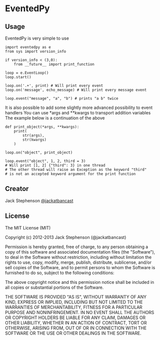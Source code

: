EventedPy
=========

Usage
-----

EventedPy is very simple to use

    import eventedpy as e
    from sys import version_info

    if version_info < (3,0):
    	from __future__ import print_function

    loop = e.EventLoop()
    loop.start()

    loop.on('.+', print) # Will print every event
    loop.on('message', echo_message) # Will print every message event

    loop.event("message", "a", "b") # prints "a b" twice

It is also possible to add some slightly more advanced possibility to event handlers
You can use *args and **kwargs to transport addition variables
The example below is a continuation of the above

	def print_object(*args, **kwargs):
		print(
			str(args),
			str(kwargs)
		)

	loop.on("object", print_object)

	loop.event("object", 1, 2, third = 3)
	# Will print [1, 2] {"third": 3} in one thread
	# The other thread will raise an Exception as the keyword "third"
	# is not an accepted keyword argument for the print function


Creator
-------

Jack Stephenson [@jackatbancast](https://twitter.com/jackatbancast)

License
-------

The MIT License (MIT)

Copyright (c) 2012-2013 Jack Stephenson (@jackatbancast)

Permission is hereby granted, free of charge, to any person obtaining a copy
of this software and associated documentation files (the "Software"), to deal
in the Software without restriction, including without limitation the rights
to use, copy, modify, merge, publish, distribute, sublicense, and/or sell
copies of the Software, and to permit persons to whom the Software is
furnished to do so, subject to the following conditions:

The above copyright notice and this permission notice shall be included in
all copies or substantial portions of the Software.

THE SOFTWARE IS PROVIDED "AS IS", WITHOUT WARRANTY OF ANY KIND, EXPRESS OR
IMPLIED, INCLUDING BUT NOT LIMITED TO THE WARRANTIES OF MERCHANTABILITY,
FITNESS FOR A PARTICULAR PURPOSE AND NONINFRINGEMENT. IN NO EVENT SHALL THE
AUTHORS OR COPYRIGHT HOLDERS BE LIABLE FOR ANY CLAIM, DAMAGES OR OTHER
LIABILITY, WHETHER IN AN ACTION OF CONTRACT, TORT OR OTHERWISE, ARISING FROM,
OUT OF OR IN CONNECTION WITH THE SOFTWARE OR THE USE OR OTHER DEALINGS IN
THE SOFTWARE.

